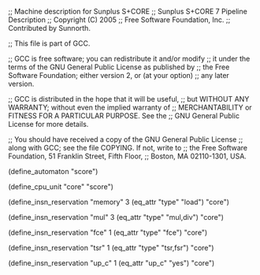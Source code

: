 ;;  Machine description for Sunplus S+CORE
;;  Sunplus S+CORE 7 Pipeline Description
;;  Copyright (C) 2005
;;  Free Software Foundation, Inc.
;;  Contributed by Sunnorth.

;; This file is part of GCC.

;; GCC is free software; you can redistribute it and/or modify
;; it under the terms of the GNU General Public License as published by
;; the Free Software Foundation; either version 2, or (at your option)
;; any later version.

;; GCC is distributed in the hope that it will be useful,
;; but WITHOUT ANY WARRANTY; without even the implied warranty of
;; MERCHANTABILITY or FITNESS FOR A PARTICULAR PURPOSE.  See the
;; GNU General Public License for more details.

;; You should have received a copy of the GNU General Public License
;; along with GCC; see the file COPYING.  If not, write to
;; the Free Software Foundation, 51 Franklin Street, Fifth Floor,
;; Boston, MA 02110-1301, USA.

(define_automaton "score")

(define_cpu_unit "core" "score")

(define_insn_reservation "memory" 3
                         (eq_attr "type" "load")
                         "core")

(define_insn_reservation "mul" 3
                         (eq_attr "type" "mul,div")
                         "core")

(define_insn_reservation "fce" 1
                         (eq_attr "type" "fce")
                         "core")

(define_insn_reservation "tsr" 1
                         (eq_attr "type" "tsr,fsr")
                         "core")

(define_insn_reservation "up_c" 1
                         (eq_attr "up_c" "yes")
                         "core")
